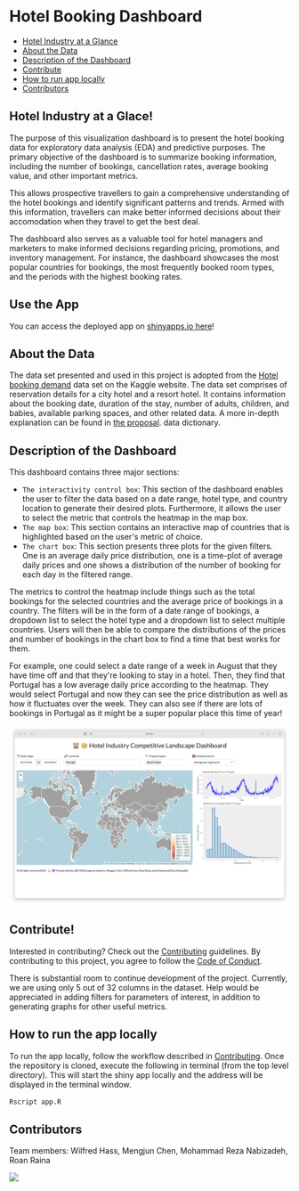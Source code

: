 # Hotel Booking Dashboard

- [Hotel Industry at a Glance](#hotel-industry-at-a-glace)
- [About the Data](#about-the-data)
- [Description of the Dashboard](#description-of-the-dashboard)
- [Contribute](#contribute)
- [How to run app locally](#how-to-run-the-app-locally)
- [Contributors](#contributors)

## Hotel Industry at a Glace!

The purpose of this visualization dashboard is to present the hotel booking data for exploratory data analysis (EDA) and predictive purposes.
The primary objective of the dashboard is to summarize booking information, including the number of bookings, cancellation rates, average booking value, and other important metrics.

This allows prospective travellers to gain a comprehensive understanding of the hotel bookings and identify significant patterns and trends.
Armed with this information, travellers can make better informed decisions about their accomodation when they travel to get the best deal.

The dashboard also serves as a valuable tool for hotel managers and marketers to make informed decisions regarding pricing, promotions, and inventory management. For instance, the dashboard showcases the most popular countries for bookings, the most frequently booked room types, and the periods with the highest booking rates. 

## Use the App

You can access the deployed app on [shinyapps.io here](https://wilfhass.shinyapps.io/shiny_hotel_booking/)!

## About the Data

The data set presented and used in this project is adopted from the
[Hotel booking
demand](https://www.kaggle.com/datasets/jessemostipak/hotel-booking-demand)
data set on the Kaggle website. The data set comprises of reservation
details for a city hotel and a resort hotel. It contains information
about the booking date, duration of the stay, number of adults,
children, and babies, available parking spaces, and other related data.
A more in-depth explanation can be found in [the proposal](Proposal.md).
data dictionary.

## Description of the Dashboard

This dashboard contains three major sections:

-   `The interactivity control box`: This section of the dashboard
    enables the user to filter the data based on a date range, hotel type,
    and country location to generate their desired plots. Furthermore, it 
    allows the user to select the metric that controls the heatmap in the map box.
-   `The map box`: This section contains an interactive map of countries
    that is highlighted based on the user's metric of choice.
-   `The chart box`: This section presents three plots for the given filters.
    One is an average daily price distribution, one is a time-plot of average daily prices and 
    one shows a distribution of the number of booking for each day in the filtered
    range.

The metrics to control the heatmap include things such as the total bookings for 
the selected countries and the average price of bookings in a country. The filters will be in
the form of a date range of bookings, a dropdown list to select the
hotel type and a dropdown list to select multiple countries. Users will
then be able to compare the distributions of the prices and number of bookings in the 
chart box to find a time that best works for them.

For example, one could select a date range of a week in August that they have time off and 
that they're looking to stay in a hotel. Then, they find that Portugal has a low average 
daily price according to the heatmap. They would select Portugal and now they can see the price
distribution as well as how it fluctuates over the week. They can also see if there are lots of 
bookings in Portugal as it might be a super popular place this time of year!

![](img/ui.png)


## Contribute!
Interested in contributing? Check out the [Contributing](CONTRIBUTING.md) guidelines. By contributing to this project, you agree to follow the [Code of Conduct](CODE_OF_CONDUCT.md).

There is substantial room to continue development of the project. Currently, we are using only 5 out of 32 columns in the dataset. Help would be appreciated in adding filters for parameters of interest, in addition to generating graphs for other useful metrics. 

## How to run the app locally
To run the app locally, follow the workflow described in [Contributing](CONTRIBUTING.md). Once the repository is cloned, execute the following in terminal (from the top level directory). This will start the shiny app locally and the address will be displayed in the terminal window. 
```bash
Rscript app.R
```

## Contributors
Team members: Wilfred Hass, Mengjun Chen, Mohammad Reza Nabizadeh, Roan
Raina

<a href="https://github.com/UBC-MDS/shiny_hotel_booking/graphs/contributors">
  <img src="https://contrib.rocks/image?repo=UBC-MDS/shiny_hotel_booking&max=1000" />
</a>
